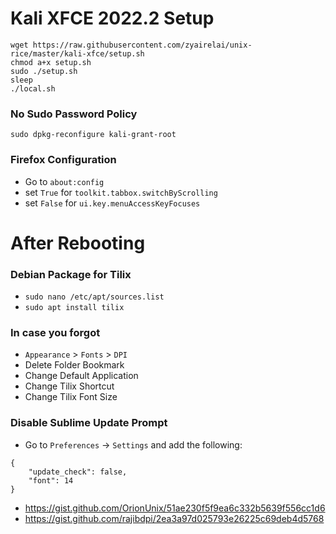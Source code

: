 # Kali XFCE 2022.2 Setup
```
wget https://raw.githubusercontent.com/zyairelai/unix-rice/master/kali-xfce/setup.sh
chmod a+x setup.sh
sudo ./setup.sh
sleep
./local.sh
```

### No Sudo Password Policy
```sudo dpkg-reconfigure kali-grant-root```

### Firefox Configuration
- Go to `about:config`  
- set `True` for `toolkit.tabbox.switchByScrolling`
- set `False` for `ui.key.menuAccessKeyFocuses`

# After Rebooting

### Debian Package for Tilix
- `sudo nano /etc/apt/sources.list`
- `sudo apt install tilix`

### In case you forgot
- `Appearance` > `Fonts` > `DPI`
- Delete Folder Bookmark
- Change Default Application
- Change Tilix Shortcut 
- Change Tilix Font Size

### Disable Sublime Update Prompt
- Go to `Preferences` -> `Settings` and add the following:
```
{
	"update_check": false,
	"font": 14
}
```
- https://gist.github.com/OrionUnix/51ae230f5f9ea6c332b5639f556cc1d6
- https://gist.github.com/rajibdpi/2ea3a97d025793e26225c69deb4d5768

